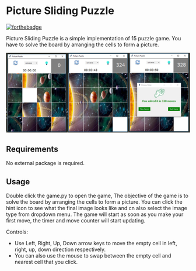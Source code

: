 # Picture Sliding Puzzle

[![forthebadge](https://forthebadge.com/images/badges/made-with-python.svg)](https://forthebadge.com)

Picture Sliding Puzzle is a simple implementation of 15 puzzle game. You have to solve the board by arranging the cells to form a picture.

![Alt text](app.png?raw=true "Picture Sliding Puzzle")

## Requirements

No external package is required.

## Usage

Double click the game.py to open the game, The objective of the game is to solve the board by arranging the cells to form a picture. You can click the hint icon to see what the final image looks like and cn also select the image type from dropdown menu. The game will start as soon as you make your first move,
the timer and move counter will start updating.

Controls:

* Use Left, Right, Up, Down arrow keys to move the empty cell in left, right, up, down direction respectively.
* You can also use the mouse to swap between the empty cell and nearest cell that you click.
